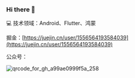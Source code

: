 ### Hi there 👋

<!--
**yancechen/yancechen** is a ✨ _special_ ✨ repository because its `README.md` (this file) appears on your GitHub profile.

Here are some ideas to get you started:

- 🔭 I’m currently working on ...
- 🌱 I’m currently learning ...
- 👯 I’m looking to collaborate on ...
- 🤔 I’m looking for help with ...
- 💬 Ask me about ...
- 📫 How to reach me: ...
- 😄 Pronouns: ...
- ⚡ Fun fact: ...
-->

💻 技术领域：Android、Flutter、鸿蒙

掘金：[https://juejin.cn/user/1556564193584039](https://juejin.cn/user/1556564193584039) 

公众号：

![qrcode_for_gh_a99ae0999f5a_258](https://user-images.githubusercontent.com/19757728/226498380-aaf91397-5db5-4648-957b-bf8e44ae965a.jpeg)
